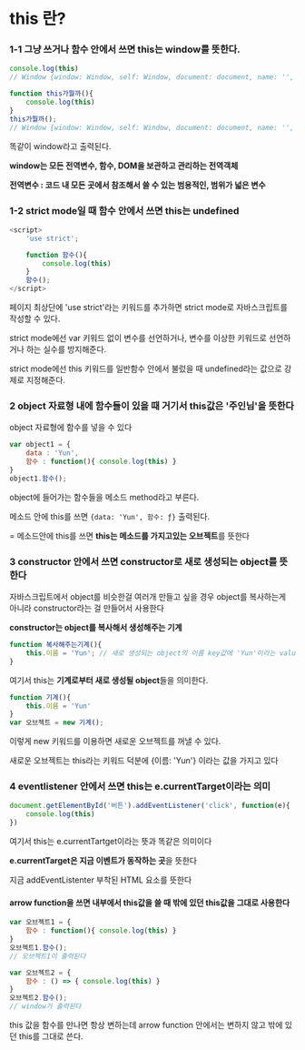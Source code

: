 # this 란?

### 1-1 그냥 쓰거나 함수 안에서 쓰면 this는 window를 뜻한다.

```js
console.log(this)
// Window {window: Window, self: Window, document: document, name: '', location: Location, …}

function this가뭘까(){
    console.log(this)
}
this가뭘까();
// Window {window: Window, self: Window, document: document, name: '', location: Location, …}
```

똑같이 window라고 출력된다.

**window는 모든 전역변수, 함수, DOM을 보관하고 관리하는 전역객체**

**전역변수 : 코드 내 모든 곳에서 참조해서 쓸 수 있는 범용적인, 범위가 넓은 변수**



### 1-2 strict mode일 때 함수 안에서 쓰면 this는 undefined

```javascript
<script>
    'use strict';

	function 함수(){
        console.log(this)
    }
	함수();
</script>
```

페이지 최상단에 'use strict'라는 키워드를 추가하면 strict mode로 자바스크립트를 작성할 수 있다.

strict mode에선 var 키워드 없이 변수를 선언하거나, 변수를 이상한 키워드로 선언하거나 하는 실수를 방지해준다.

strict mode에선 this 키워드를 일반함수 안에서 불렀을 때 undefined라는 값으로 강제로 지정해준다.



### 2 object 자료형 내에 함수들이 있을 때 거기서 this값은 '주인님'을 뜻한다

object 자료형에 함수를 넣을 수 있다

```js
var object1 = {
    data : 'Yun',
    함수 : function(){ console.log(this) }
}
object1.함수();
```

object에 들어가는 함수들을 메소드 method라고 부른다.

메소드 안에 this를 쓰면 `{data: 'Yun', 함수: ƒ}` 출력된다. 

= 메소드안에 this를 쓰면 **this는 메소드를 가지고있는 오브젝트**를 뜻한다



### 3 constructor 안에서 쓰면 constructor로 새로 생성되는 object를 뜻한다

자바스크립트에서 object를 비슷한걸 여러개 만들고 싶을 경우 object를 복사하는게 아니라 constructor라는 걸 만들어서 사용한다

**constructor는 object를 복사해서 생성해주는 기계**

```js
function 복사해주는기계(){
    this.이름 = 'Yun'; // 새로 생성되는 object의 이름 key값에 'Yun'이라는 value를 넣어주세요
}
```

여기서 this는 **기계로부터 새로 생성될 object**들을 의미한다.

```js
function 기계(){
    this.이름 = 'Yun'
}
var 오브젝트 = new 기계();
```

이렇게 new 키워드를 이용하면 새로운 오브젝트를 꺼낼 수 있다.

새로운 오브젝트는 this라는 키워드 덕분에 {이름: 'Yun'} 이라는 값을 가지고 있다



### 4 eventlistener 안에서 쓰면 this는 e.currentTarget이라는 의미

```js
document.getElementById('버튼').addEventListener('click', function(e){
    console.log(this)
})
```

여기서 this는 e.currentTartget이라는 뜻과 똑같은 의미이다

**e.currentTarget은 지금 이벤트가 동작하는 곳**을 뜻한다

지금 addEventListenter 부착된 HTML 요소를 뜻한다



#### arrow function을 쓰면 내부에서 this값을 쓸 때 밖에 있던 this값을 그대로 사용한다

```js
var 오브젝트1 = {
    함수 : function(){ console.log(this) }
}
오브젝트1.함수();
// 오브젝트1이 출력된다

var 오브젝트2 = {
    함수 : () => { console.log(this) }
}
오브젝트2.함수();
// window가 출력된다
```

this 값을 함수를 만나면 항상 변하는데 arrow function 안에서는 변하지 않고 밖에 있던 this를 그대로 쓴다.